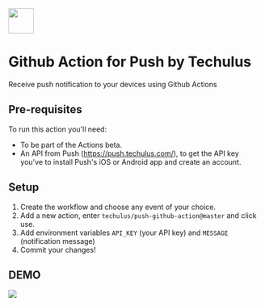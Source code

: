 <img height="50px" src="https://push.techulus.com/img/logo.svg"/>

# Github Action for Push by Techulus
Receive push notification to your devices using Github Actions

## Pre-requisites

To run this action you'll need:

- To be part of the Actions beta.
- An API from Push (https://push.techulus.com/), to get the API key you've to install Push's iOS or Android app and create an account.

## Setup

1. Create the workflow and choose any event of your choice.
2. Add a new action, enter `techulus/push-github-action@master` and click use.
3. Add environment variables `API_KEY` (your API key) and `MESSAGE` (notification message)
4. Commit your changes!

## DEMO

<img src="https://github.com/techulus/push-github-action/blob/master/setup.gif?raw=true"/>
